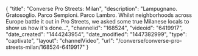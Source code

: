 {
    "title": "Converse Pro Streets: Milan",
    "description": "Lampugnano. Gratosoglio. Parco Sempioni. Parco Lambro. Whilst neighborhoods across Europe battle it out in Pro Streets, we asked some true Milanese locals to show us how it's done...",
    "channelid": "168524",
    "videoid": "6419917",
    "date_created": "1444243954",
    "date_modified": "1447382999",
    "type": "captivate",
    "layout": "channelVideo",
    "url": "\/converse\/converse-pro-streets-milan\/168524-6419917"
}